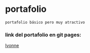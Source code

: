 # portafolio
`portafolio básico pero muy atractivo`
<br/>
### link del portafolio en git pages: 
<a href="https://github.com/ivonneandrea">Ivonne</a>


